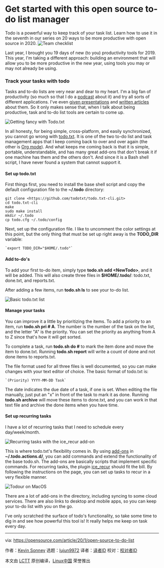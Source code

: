 [#]: collector: (lujun9972)
[#]: translator: (geekpi)
[#]: reviewer: ( )
[#]: publisher: ( )
[#]: url: ( )
[#]: subject: (Get started with this open source to-do list manager)
[#]: via: (https://opensource.com/article/20/1/open-source-to-do-list)
[#]: author: (Kevin Sonney https://opensource.com/users/ksonney)

Get started with this open source to-do list manager
======
Todo is a powerful way to keep track of your task list. Learn how to use
it in the seventh in our series on 20 ways to be more productive with
open source in 2020.
![Team checklist][1]

Last year, I brought you 19 days of new (to you) productivity tools for 2019. This year, I'm taking a different approach: building an environment that will allow you to be more productive in the new year, using tools you may or may not already be using.

### Track your tasks with todo

Tasks and to-do lists are very near and dear to my heart. I'm a big fan of productivity (so much so that I do a [podcast][2] about it) and try all sorts of different applications. I've even [given presentations][3] and [written articles][4] about them. So it only makes sense that, when I talk about being productive, task and to-do list tools are certain to come up.

![Getting fancy with Todo.txt][5]

In all honesty, for being simple, cross-platform, and easily synchronized, you cannot go wrong with [todo.txt][6]. It is one of the two to-do list and task management apps that I keep coming back to over and over again (the other is [Org mode][7]). And what keeps me coming back is that it is simple, portable, understandable, and has many great add-ons that don't break it if one machine has them and the others don't. And since it is a Bash shell script, I have never found a system that cannot support it.

#### Set up todo.txt

First things first, you need to install the base shell script and copy the default configuration file to the **~/.todo** directory:


```
git clone <https://github.com/todotxt/todo.txt-cli.git>
cd todo.txt-cli
make
sudo make install
mkdir ~/.todo
cp todo.cfg ~/.todo/config
```

Next, set up the configuration file. I like to uncomment the color settings at this point, but the only thing that must be set up right away is the **TODO_DIR** variable:


```
`export TODO_DIR="$HOME/.todo"`
```

#### Add to-do's

To add your first to-do item, simply type **todo.sh add &lt;NewTodo&gt;**, and it will be added. This will also create three files in **$HOME/.todo/**: todo.txt, done.txt, and reports.txt.

After adding a few items, run **todo.sh ls** to see your to-do list.

![Basic todo.txt list][8]

#### Manage your tasks

You can improve it a little by prioritizing the items. To add a priority to an item, run **todo.sh pri # A**. The number is the number of the task on the list, and the letter "A" is the priority. You can set the priority as anything from A to Z since that's how it will get sorted.

To complete a task, run **todo.sh do #** to mark the item done and move the item to done.txt. Running **todo.sh report** will write a count of done and not done items to reports.txt.

The file format used for all three files is well documented, so you can make changes with your text editor of choice. The basic format of todo.txt is:


```
`(Priority) YYYY-MM-DD Task`
```

The date indicates the due date of a task, if one is set. When editing the file manually, just put an "x" in front of the task to mark it as done. Running **todo.sh archive** will move these items to done.txt, and you can work in that text file and archive the done items when you have time.

#### Set up recurring tasks

I have a lot of recurring tasks that I need to schedule every day/week/month.

![Recurring tasks with the ice_recur add-on][9]

This is where todo.txt's flexibility comes in. By using [add-ons][10] in **~/.todo.actions.d/**, you can add commands and extend the functionality of the base todo.sh. The add-ons are basically scripts that implement specific commands. For recurring tasks, the plugin [ice_recur][11] should fit the bill. By following the instructions on the page, you can set up tasks to recur in a very flexible manner.

![Todour on MacOS][12]

There are a lot of add-ons in the directory, including syncing to some cloud services. There are also links to desktop and mobile apps, so you can keep your to-do list with you on the go.

I've only scratched the surface of todo's functionality, so take some time to dig in and see how powerful this tool is! It really helps me keep on task every day.

--------------------------------------------------------------------------------

via: https://opensource.com/article/20/1/open-source-to-do-list

作者：[Kevin Sonney][a]
选题：[lujun9972][b]
译者：[译者ID](https://github.com/译者ID)
校对：[校对者ID](https://github.com/校对者ID)

本文由 [LCTT](https://github.com/LCTT/TranslateProject) 原创编译，[Linux中国](https://linux.cn/) 荣誉推出

[a]: https://opensource.com/users/ksonney
[b]: https://github.com/lujun9972
[1]: https://opensource.com/sites/default/files/styles/image-full-size/public/lead-images/checklist_todo_clock_time_team.png?itok=1z528Q0y (Team checklist)
[2]: https://productivityalchemy.com/
[3]: https://www.slideshare.net/AllThingsOpen/getting-to-done-on-the-command-line
[4]: https://opensource.com/article/18/2/getting-to-done-agile-linux-command-line
[5]: https://opensource.com/sites/default/files/uploads/productivity_7-1.png
[6]: http://todotxt.org/
[7]: https://orgmode.org/
[8]: https://opensource.com/sites/default/files/uploads/productivity_7-2.png (Basic todo.txt list)
[9]: https://opensource.com/sites/default/files/uploads/productivity_7-3.png (Recurring tasks with the ice_recur add-on)
[10]: https://github.com/todotxt/todo.txt-cli/wiki/Todo.sh-Add-on-Directory
[11]: https://github.com/rlpowell/todo-text-stuff
[12]: https://opensource.com/sites/default/files/uploads/productivity_7-4.png (Todour on MacOS)
